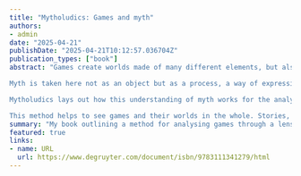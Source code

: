 ```yaml
---
title: "Mytholudics: Games and myth"
authors:
- admin
date: "2025-04-21"
publishDate: "2025-04-21T10:12:57.036704Z"
publication_types: ["book"]
abstract: "Games create worlds made of many different elements, but also of rules, systems and structures for how we act in them. So how can we make sense of them? Mytholudics: Games and Myth lays out an approach to understanding games using theories from myth and folklore.

Myth is taken here not as an object but as a process, a way of expressing meaning. It works to naturalise arbitrary constellations of signs, to connect things in meaning. Behind the phrase ‘just the way it is’ is a process of mythologization that has cemented it.

Mytholudics lays out how this understanding of myth works for the analysis of games. In two sections each analysing five digital games, it then shows how this approach works in practice: one through the lens of heroism and one through monstrosity. These ask questions such as what heroic mythology is constructed in *Call of Duty*? What do the monsters in *The Witcher* tell us about the game’s model of the world? How does *Hellblade: Senua’s Sacrifice* weave a conflict between Norse and Pictish mythology into one between competing models of seeing mental illness?

This method helps to see games and their worlds in the whole. Stories, gameplay, systems, rules, spatial configurations and art styles can all be considered together as contributing to the meaning of the game. "
summary: "My book outlining a method for analysing games through a lens of myth called mytholudics."
featured: true
links:
- name: URL
  url: https://www.degruyter.com/document/isbn/9783111341279/html
---
```

